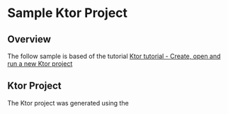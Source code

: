 # Sample Ktor Project

## Overview

The follow sample is based of the tutorial [Ktor tutorial - Create, open and run a new Ktor project](https://ktor.io/docs/server-create-a-new-project.html)

## Ktor Project

The Ktor project was generated using the [](https://start.ktor.io/settings)
